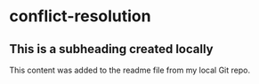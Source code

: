 # conflict-resolution


## This is a subheading created locally
This content was added to the readme file from my local Git repo.
